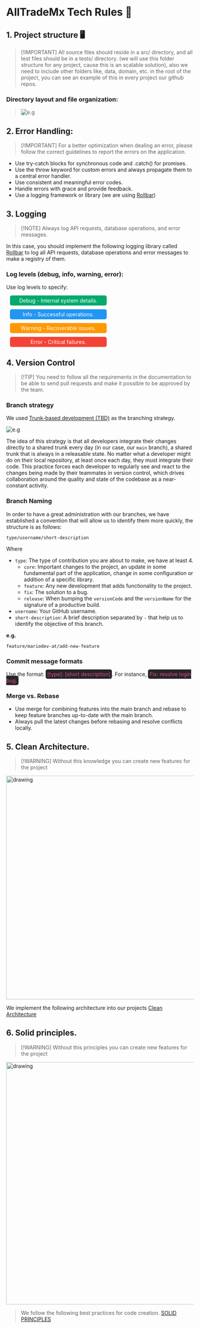 <style>
    .label {
        display: block;
        max-width:250px;
        text-decoration:none;
        color: white;
        margin: 10px;
        padding: 5px;
        border-radius: 5px;
        pointer-events: none;
        text-align: center;
    }

    .success {background-color: #04AA6D;} /* Green */
    .info {background-color: #2196F3;} /* Blue */
    .warning {background-color: #ff9800;} /* Orange */
    .danger {background-color: #f44336;} /* Red */ 
    .other {background-color: #e7e7e7; color: black;} /* Gray */ 
</style>

# AllTradeMx Tech Rules 📄

## 1. Project structure 🖥️

> [!IMPORTANT] All source files should reside in a src/ directory, and all test files should be in a tests/ directory. (we will use this folder structure for any project, cause this is an scalable solution), also we need to include other folders like, data, domain, etc. in the root of the project, you can see an example of this in every project our github repos.

### Directory layout and file organization:
> ![e.g][2]


## 2. Error Handling:
>[!IMPORTANT] For a better optimization when dealing an error, please follow the correct guidelines to report the errors on the application.

- Use try-catch blocks for synchronous code and .catch() for promises.
- Use the throw keyword for custom errors and always propagate them to a central error handler.
- Use consistent and meaningful error codes.
- Handle errors with grace and provide feedback.
- Use a logging framework or library (we are using [Rollbar](https://rollbar.com))


## 3. Logging

>[!NOTE] Always log API requests, database operations, and error messages.

In this case, you should implement the following logging library called [Rollbar](https://rollbar.com) to log all API requests, database operations and error messages to make a registry of them.

### Log levels (debug, info, warning, error):

Use log levels to specify:

<span class="label success">Debug - Internal system details.</span>
<span class="label info">Info - Successful operations.</span>
<span class="label warning">Warning - Recoverable issues.</span>
<span class="label danger">Error - Critical failures.</span>

## 4. Version Control

>[!TIP] You need to follow all the requirements in the documentation to be able to send pull requests and make it possible to be approved by the team.
### Branch strategy

We
used [Trunk-based development (TBD)](https://launchdarkly.com/blog/introduction-to-trunk-based-development/)
as the branching strategy.

![e.g][1]

The idea of this strategy is that all developers integrate their changes directly to a shared trunk
every day (in our case, our `main` branch), a shared trunk that is always in a releasable state. No
matter what a developer might do on their local repository, at least once each day, they must
integrate their code. This practice forces each developer to regularly see and react to the changes
being made by their teammates in version control, which drives collaboration around the quality and
state of the codebase as a near-constant activity.

### Branch Naming

In order to have a great administration with our branches, we have established a convention that
will allow us to identify them more quickly, the structure is as follows:

    type/username/short-description

Where

- `type`: The type of contribution you are about to make, we have at least 4.
    - `core`: Important changes to the project, an update in some fundamental part of the
      application, change in some configuration or addition of a specific library.
    - `feature`: Any new development that adds functionality to the project.
    - `fix`: The solution to a bug.
    - `release`: When bumping the `versionCode` and the `versionName` for the signature of a
      productive build.
- `username`: Your GitHub username.
- `short-description`: A brief description separated by `-` that help us to identify the objective
  of this branch.

**e.g.**

    feature/mariodev-at/add-new-feature

### Commit message formats

Use the format: <label style="background-color: #262626; color: #ec4899; padding: 4px; border-radius: 5px;">[type]: [short description]</label>. For instance, <label style="background-color: #262626; color: #ec4899; padding: 4px; border-radius: 5px;">Fix: resolve login bug.</label>


### Merge vs. Rebase
- Use merge for combining features into the main branch and rebase to keep feature branches up-to-date with the main branch.
- Always pull the latest changes before rebasing and resolve conflicts locally.

## 5. Clean Architecture.
>[!WARNING] Without this knowledge you can create new features for the project
<img src="../images/CleanArchitecture.jpg" alt="drawing" width="600"/>

We implement the following architecture into our projects [Clean Architecture](https://blog.cleancoder.com/uncle-bob/2012/08/13/the-clean-architecture.html)


## 6. Solid principles.

>[!WARNING] Without this principles you can create new features for the project
<img src="../images/solid.png" alt="drawing" width="650"/>

> We follow the following best practices for code creation. [SOLID PRINCIPLES](https://www.baeldung.com/solid-principles)


[1]: ../images/trunnkbasedevelopment.png
[2]: ../images/tree.png